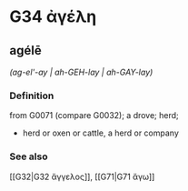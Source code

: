 # G34 ἀγέλη

## agélē

_(ag-el'-ay | ah-GEH-lay | ah-GAY-lay)_

### Definition

from G0071 (compare G0032); a drove; herd; 

- herd or oxen or cattle, a herd or company

### See also

[[G32|G32 ἄγγελος]], [[G71|G71 ἄγω]]
